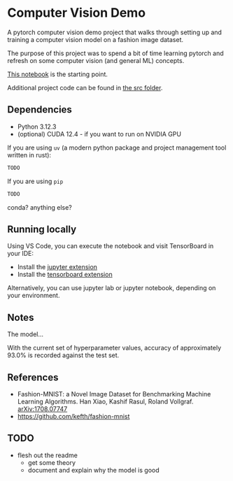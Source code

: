# Computer Vision Demo

A pytorch computer vision demo project that walks through setting up and training a computer vision model on a fashion image dataset.

The purpose of this project was to spend a bit of time learning pytorch and refresh on some computer vision (and general ML) concepts.

[This notebook](./cv_demo.ipynb) is the starting point.

Additional project code can be found in [the src folder](./src).

## Dependencies

* Python 3.12.3
* (optional) CUDA 12.4 - if you want to run on NVIDIA GPU

If you are using `uv` (a modern python package and project management tool written in rust):

```sh
TODO
```

If you are using `pip`

```sh
TODO
```

conda? anything else?

## Running locally

Using VS Code, you can execute the notebook and visit TensorBoard in your IDE:

* Install the [jupyter extension](https://marketplace.visualstudio.com/items?itemName=ms-toolsai.jupyter)
* Install the [tensorboard extension](https://marketplace.visualstudio.com/items?itemName=ms-toolsai.tensorboard)

Alternatively, you can use jupyter lab or jupyter notebook, depending on your environment.

## Notes

The model...

With the current set of hyperparameter values, accuracy of approximately 93.0% is recorded against the test set.

## References

* Fashion-MNIST: a Novel Image Dataset for Benchmarking Machine Learning Algorithms. Han Xiao, Kashif Rasul, Roland Vollgraf. [arXiv:1708.07747](https://arxiv.org/abs/1708.07747)
* https://github.com/kefth/fashion-mnist

## TODO

* flesh out the readme
  * get some theory
  * document and explain why the model is good
